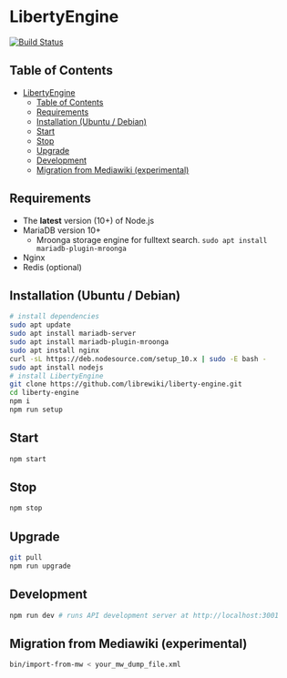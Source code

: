 # LibertyEngine
[![Build Status](https://travis-ci.org/librewiki/liberty-engine.svg?branch=master)](https://travis-ci.org/librewiki/liberty-engine)

## Table of Contents
- [LibertyEngine](#libertyengine)
  - [Table of Contents](#table-of-contents)
  - [Requirements](#requirements)
  - [Installation (Ubuntu / Debian)](#installation-ubuntu--debian)
  - [Start](#start)
  - [Stop](#stop)
  - [Upgrade](#upgrade)
  - [Development](#development)
  - [Migration from Mediawiki (experimental)](#migration-from-mediawiki-experimental)

## Requirements
- The **latest** version (10+) of Node.js
- MariaDB version 10+
  - Mroonga storage engine for fulltext search. `sudo apt install mariadb-plugin-mroonga`
- Nginx
- Redis (optional)

## Installation (Ubuntu / Debian)
```bash
# install dependencies
sudo apt update
sudo apt install mariadb-server
sudo apt install mariadb-plugin-mroonga
sudo apt install nginx
curl -sL https://deb.nodesource.com/setup_10.x | sudo -E bash -
sudo apt install nodejs
# install LibertyEngine
git clone https://github.com/librewiki/liberty-engine.git
cd liberty-engine
npm i
npm run setup
```

## Start
```bash
npm start
```

## Stop
```bash
npm stop
```

## Upgrade
```bash
git pull
npm run upgrade
```

## Development
```bash
npm run dev # runs API development server at http://localhost:3001
```

## Migration from Mediawiki (experimental)
```bash
bin/import-from-mw < your_mw_dump_file.xml
```